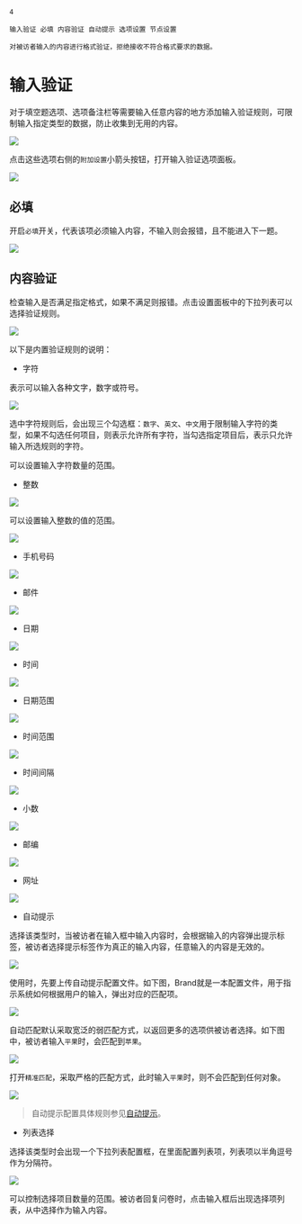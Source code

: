 ```index
4
```
```tag
输入验证 必填 内容验证 自动提示 选项设置 节点设置
```
```summary
对被访者输入的内容进行格式验证，拒绝接收不符合格式要求的数据。
```
# 输入验证

对于填空题选项、选项备注栏等需要输入任意内容的地方添加输入验证规则，可限制输入指定类型的数据，防止收集到无用的内容。

<img src='../assets/03optionSetting/04inputValidation/options-button.png'>

点击这些选项右侧的`附加设置`小箭头按钮，打开输入验证选项面板。

<img src='../assets/03optionSetting/04inputValidation/section.png'>

## 必填
开启`必填`开关，代表该项必须输入内容，不输入则会报错，且不能进入下一题。

<img src='../assets/03optionSetting/04inputValidation/require.png'>

## 内容验证
检查输入是否满足指定格式，如果不满足则报错。点击设置面板中的下拉列表可以选择验证规则。

<img src='../assets/03optionSetting/04inputValidation/menu.png'>

以下是内置验证规则的说明：

+ 字符

表示可以输入各种文字，数字或符号。

<img src='../assets/03optionSetting/04inputValidation/character-range.png'>

选中字符规则后，会出现三个勾选框：`数字`、`英文`、`中文`用于限制输入字符的类型，如果不勾选任何项目，则表示允许所有字符，当勾选指定项目后，表示只允许输入所选规则的字符。

可以设置输入字符数量的范围。

+ 整数

<img src='../assets/03optionSetting/04inputValidation/whole-number.png'>

可以设置输入整数的值的范围。

<img src='../assets/03optionSetting/04inputValidation/items-between.png'>

+ 手机号码

<img src='../assets/03optionSetting/04inputValidation/phone-number.png'>

+ 邮件

<img src='../assets/03optionSetting/04inputValidation/email.png'>

+ 日期

<img src='../assets/03optionSetting/04inputValidation/date.png'>

+ 时间

<img src='../assets/03optionSetting/04inputValidation/time.png'>

+ 日期范围

<img src='../assets/03optionSetting/04inputValidation/date-range.png'>

+ 时间范围

<img src='../assets/03optionSetting/04inputValidation/time-range.png'>

+ 时间间隔

<img src='../assets/03optionSetting/04inputValidation/time-span.png'>

+ 小数

<img src='../assets/03optionSetting/04inputValidation/decimal-number.png'>

+ 邮编

<img src='../assets/03optionSetting/04inputValidation/postcode.png'>

+ 网址

<img src='../assets/03optionSetting/04inputValidation/URL.png'>

+ 自动提示

选择该类型时，当被访者在输入框中输入内容时，会根据输入的内容弹出提示标签，被访者选择提示标签作为真正的输入内容，任意输入的内容是无效的。

<img src='../assets/03optionSetting/04inputValidation/auto-hint-section.png'>

使用时，先要上传自动提示配置文件。如下图，Brand就是一本配置文件，用于指示系统如何根据用户的输入，弹出对应的匹配项。

<img src='../assets/03optionSetting/04inputValidation/popup.png'>

自动匹配默认采取宽泛的弱匹配方式，以返回更多的选项供被访者选择。如下图中，被访者输入`平果`时，会匹配到`苹果`。

<img src='../assets/03optionSetting/04inputValidation/default-matching.png'>

打开`精准匹配`，采取严格的匹配方式，此时输入`平果`时，则不会匹配到任何对象。

<img src='../assets/03optionSetting/04inputValidation/precise-matching.png'>

> 自动提示配置具体规则参见[自动提示](../../15advancedOptionSetting/01autoComplete.md)。

+ 列表选择

选择该类型时会出现一个下拉列表配置框，在里面配置列表项，列表项以半角逗号作为分隔符。

<img src='../assets/03optionSetting/04inputValidation/dropdown.png'>

可以控制选择项目数量的范围。被访者回复问卷时，点击输入框后出现选择项列表，从中选择作为输入内容。



